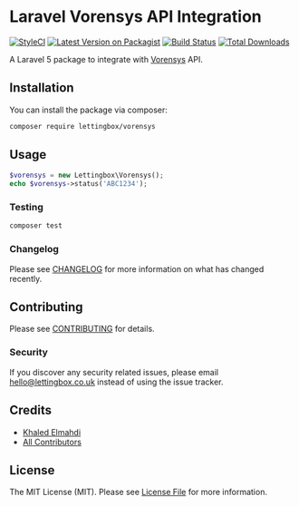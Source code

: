 # Laravel Vorensys API Integration

[![StyleCI](https://github.styleci.io/repos/184726433/shield?branch=master)](https://github.styleci.io/repos/184726433)
[![Latest Version on Packagist](https://img.shields.io/packagist/v/lettingbox/vorensys.svg?style=flat-square)](https://packagist.org/packages/lettingbox/vorensys)
[![Build Status](https://img.shields.io/travis/lettingbox/vorensys/master.svg?style=flat-square)](https://travis-ci.org/lettingbox/vorensys)
[![Total Downloads](https://img.shields.io/packagist/dt/lettingbox/vorensys.svg?style=flat-square)](https://packagist.org/packages/lettingbox/vorensys)


A Laravel 5 package to integrate with [Vorensys](https://www.vorensys.com) API.

## Installation

You can install the package via composer:

```bash
composer require lettingbox/vorensys
```

## Usage

``` php
$vorensys = new Lettingbox\Vorensys();
echo $vorensys->status('ABC1234');
```

### Testing

``` bash
composer test
```

### Changelog

Please see [CHANGELOG](CHANGELOG.md) for more information on what has changed recently.

## Contributing

Please see [CONTRIBUTING](CONTRIBUTING.md) for details.

### Security

If you discover any security related issues, please email hello@lettingbox.co.uk instead of using the issue tracker.

## Credits

- [Khaled Elmahdi](https://github.com/lettingbox)
- [All Contributors](../../contributors)

## License

The MIT License (MIT). Please see [License File](LICENSE.md) for more information.
